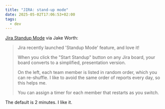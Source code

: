 ```yaml
---
title: "JIRA: stand-up mode"
date: 2025-05-02T17:06:53+02:00
tags:
  - dev
---
```


[Jira Standup Mode](https://www.jakeworth.com/tils/jira-standup-mode/) via Jake
Worth:

> Jira recently launched 'Standup Mode' feature, and love it!
>
> When you click the "Start Standup" button on any Jira board, your board
> converts to a simplified, presentation version.
>
> On the left, each team member is listed in random order, which you can
> re-shuffle. I like to avoid the same order of reports every day, so this helps
> me.
>
> You can assign a timer for each member that restarts as you switch.

The default is 2 minutes. I like it.
